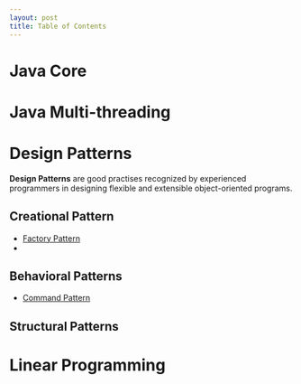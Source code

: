 ```yaml
---
layout: post
title: Table of Contents
---
```


# Java Core

# Java Multi-threading

# Design Patterns
**Design Patterns** are good practises recognized by experienced programmers in designing flexible and extensible object-oriented programs.
## Creational Pattern
- [Factory Pattern](https://kunlei.github.io/Hello-World/)
- 

## Behavioral Patterns
- [Command Pattern](https://kunlei.github.io/command-pattern/)


## Structural Patterns

# Linear Programming


